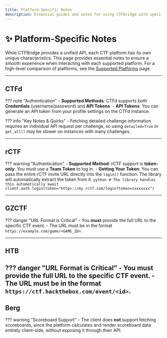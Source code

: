 ```yaml
---
title: Platform-Specific Notes
description: Essential guides and notes for using CTFBridge with specific platforms like CTFd, rCTF, and HTB. Find platform-specific URL formats, authentication methods, and key quirks.
---
```


# ✨ Platform-Specific Notes

While CTFBridge provides a unified API, each CTF platform has its own unique characteristics. This page provides essential notes to ensure a smooth experience when interacting with each supported platform. For a high-level comparison of platforms, see the [Supported Platforms](./platforms.md) page.

-----

## CTFd

??? note "Authentication"
    - **Supported Methods**: CTFd supports both **Credentials** (username/password) and **API Tokens**.
    - **API Tokens**: You can generate an API token from your profile settings on the CTFd instance.

??? info "Key Notes & Quirks"
    - Fetching detailed challenge information requires an individual API request per challenge, so using `detailed=True` in `get_all()` may be slower on instances with many challenges.

-----

## rCTF

??? warning "Authentication"
    - **Supported Method**: rCTF support is **token-only**. You must use a **Team Token** to log in.
    - **Getting Your Token**: You can pass the entire rCTF invite URL directly into the `login()` function. The library will automatically extract the token from it.
      ```python
      # The library handles this automatically
      await client.auth.login(token="https://my.rctf.com/login?token=xxxxxxxx")
      ```

-----

## GZCTF

??? danger "URL Format is Critical"
    - You **must** provide the full URL to the specific CTF event.
    - The URL must be in the format `https://example.com/game/<GAME_ID>`.

-----

## HTB

??? danger "URL Format is Critical"
    - You **must** provide the full URL to the specific CTF event.
    - The URL must be in the format `https://ctf.hackthebox.com/event/<id>`.
-----

## Berg

??? warning "Scoreboard Support"
    - The client does **not** support fetching scoreboards, since the platform calculates and render scoreboard data entirely client-side, without exposing it through their API.

